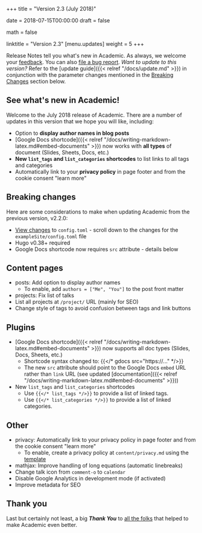 +++
title = "Version 2.3 (July 2018)"

date = 2018-07-15T00:00:00
draft = false

math = false

linktitle = "Version 2.3"
[menu.updates]
  weight = 5
+++

Release Notes tell you what's new in Academic. As always, we welcome your [feedback](https://github.com/gcushen/hugo-academic/issues). You can also [file a bug report](https://github.com/gcushen/hugo-academic/issues). *Want to update to this version?* Refer to the [update guide]({{< relref "/docs/update.md" >}}) in conjunction with the parameter changes mentioned in the [Breaking Changes](#breaking-changes) section below.

## See what's new in Academic!

Welcome to the July 2018 release of Academic. There are a number of updates in this version that we hope you will like, including:

- Option to **display author names in blog posts**
- [Google Docs shortcode]({{< relref "/docs/writing-markdown-latex.md#embed-documents" >}}) now works with **all types** of document (Slides, Sheets, Docs, etc.)
- **New `list_tags` and `list_categories` shortcodes** to list links to all tags and categories
- Automatically link to your **privacy policy** in page footer and from the cookie consent "learn more"

## Breaking changes

Here are some considerations to make when updating Academic from the previous version, v2.2.0:

- [View changes](https://github.com/gcushen/hugo-academic/compare/v2.2.0...v2.3.0#files_bucket) to `config.toml` - scroll down to the changes for the `exampleSite/config.toml` file
- Hugo v0.38+ required
- Google Docs shortcode now requires `src` attribute - details below
  
## Content pages

- posts: Add option to display author names
  - To enable, add `authors = ["Me", "You"]` to the post front matter
- projects: Fix list of talks
- List all projects at `/project/` URL (mainly for SEO)
- Change style of tags to avoid confusion between tags and link buttons

## Plugins

- [Google Docs shortcode]({{< relref "/docs/writing-markdown-latex.md#embed-documents" >}}) now supports all doc types (Slides, Docs, Sheets, etc.)
  - Shortcode syntax changed to: {{</* gdocs src="https://..." */>}}
  - The new `src` attribute should point to the Google Docs `embed` URL rather than `link` URL (see updated [documentation]({{< relref "/docs/writing-markdown-latex.md#embed-documents" >}}))
- New `list_tags` and `list_categories` shortcodes
  - Use `{{</* list_tags */>}}` to provide a list of linked tags.
  - Use `{{</* list_categories */>}}` to provide a list of linked categories.

## Other

- privacy: Automatically link to your privacy policy in page footer and from the cookie consent "learn more"
  - To enable, create a privacy policy at `content/privacy.md` using the [template](https://raw.githubusercontent.com/gcushen/hugo-academic/master/exampleSite/content/privacy.md)
- mathjax: Improve handling of long equations (automatic linebreaks)
- Change talk icon from `comment-o` to `calendar` 
- Disable Google Analytics in development mode (if activated)
- Improve metadata for SEO

## Thank you

Last but certainly not least, a big **_Thank You_** to [all the folks](https://github.com/gcushen/hugo-academic/graphs/contributors) that helped to make Academic even better.
